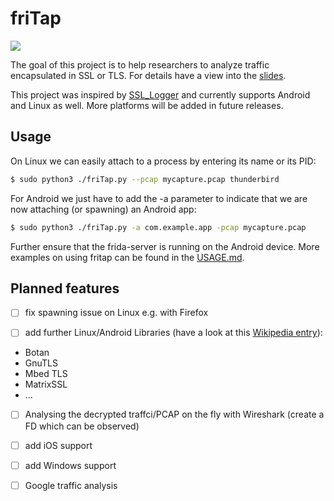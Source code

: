 # friTap

![](/home/daniel/research/projects/fritap/logo.png)



The goal of this project is to help researchers to analyze traffic encapsulated in SSL or TLS. For details have a view into the [slides](./friTap.pdf).

This project was inspired by [SSL_Logger](https://github.com/google/ssl_logger ) and currently supports Android and Linux as well. More platforms will be added in future releases.

## Usage

On Linux we can easily attach to a process by entering its name or its PID:

```bash
$ sudo python3 ./friTap.py --pcap mycapture.pcap thunderbird
```



For Android we just have to add the -a parameter to indicate that we are now attaching (or spawning) an Android app:

```bash
$ sudo python3 ./friTap.py -a com.example.app -pcap mycapture.pcap
```

Further ensure that the frida-server is running on the Android device. More examples on using fritap can be found in the [USAGE.md](./USAGE.md).

## Planned features

- [ ] fix spawning issue on Linux e.g. with Firefox

- [ ] add further Linux/Android Libraries (have a look at this [Wikipedia entry](https://en.wikipedia.org/wiki/Comparison_of_TLS_implementations)):

- Botan
- GnuTLS
- Mbed TLS 
- MatrixSSL
- ...

- [ ] Analysing the decrypted traffci/PCAP on the fly with Wireshark (create a FD which can be observed)
- [ ] add iOS support
- [ ] add Windows support 
- [ ] Google traffic analysis

